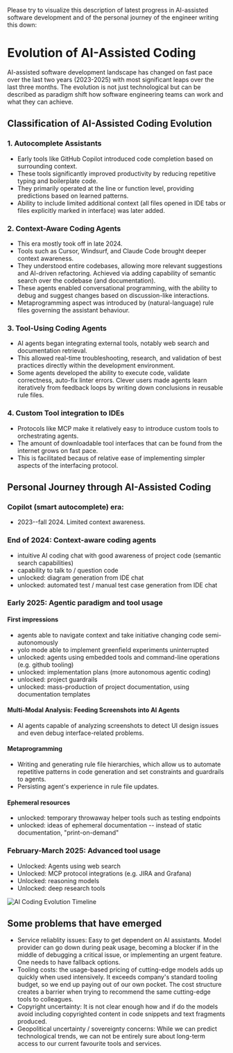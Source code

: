 Please try to visualize this description of latest progress in AI-assisted software development and of the personal journey of the engineer writing this down:


# Evolution of AI-Assisted Coding

AI-assisted software development landscape has changed on fast pace over the last two years (2023-2025) with most significant leaps over the last three months. The evolution is not just technological but can be described as paradigm shift how software engineering teams can work and what they can achieve.

## Classification of AI-Assisted Coding Evolution

### 1. Autocomplete Assistants
- Early tools like GitHub Copilot introduced code completion based on surrounding context.
- These tools significantly improved productivity by reducing repetitive typing and boilerplate code.
- They primarily operated at the line or function level, providing predictions based on learned patterns.
- Ability to include limited additional context (all files opened in IDE tabs or files explicitly marked in interface) was later added.

### 2. Context-Aware Coding Agents
- This era mostly took off in late 2024.
- Tools such as Cursor, Windsurf, and Claude Code brought deeper context awareness.
- They understood entire codebases, allowing more relevant suggestions and AI-driven refactoring. Achieved via adding capability of semantic search over the codebase (and documentation).
- These agents enabled conversational programming, with the ability to debug and suggest changes based on discussion-like interactions.
- Metaprogramming aspect was introduced by (natural-language) rule files governing the assistant behaviour.

### 3. Tool-Using Coding Agents
- AI agents began integrating external tools, notably web search and documentation retrieval.
- This allowed real-time troubleshooting, research, and validation of best practices directly within the development environment.
- Some agents developed the ability to execute code, validate correctness, auto-fix linter errors. Clever users made agents learn iteratively from feedback loops by writing down conclusions in reusable rule files.

### 4. Custom Tool integration to IDEs
- Protocols like MCP make it relatively easy to introduce custom tools to orchestrating agents.
- The amount of downloadable tool interfaces that can be found from the internet grows on fast pace.
- This is facilitated becaus of relative ease of implementing simpler aspects of the interfacing protocol.

## Personal Journey through AI-Assisted Coding

### Copilot (smart autocomplete) era:
- 2023--fall 2024. Limited context awareness.

### End of 2024: Context-aware coding agents
- intuitive AI coding chat with good awareness of project code (semantic search capabilities)
- capability to talk to / question code
- unlocked: diagram generation from IDE chat
- unlocked: automated test / manual test case generation from IDE chat

### Early 2025: Agentic paradigm and tool usage

#### First impressions
- agents able to navigate context and take initiative changing code semi-autonomously
- yolo mode able to implement greenfield experiments uninterrupted
- unlocked: agents using embedded tools and command-line operations (e.g. github tooling)
- unlocked: implementation plans (more autonomous agentic coding)
- unlocked: project guardrails
- unlocked: mass-production of project documentation, using documentation templates

#### Multi-Modal Analysis: Feeding Screenshots into AI Agents
- AI agents capable of analyzing screenshots to detect UI design issues and even debug interface-related problems.

#### Metaprogramming
- Writing and generating rule file hierarchies, which allow us to automate repetitive patterns in code generation and set constraints and guardrails to agents.
- Persisting agent's experience in rule file updates.

#### Ephemeral resources
- unlocked: temporary throwaway helper tools such as testing endpoints
- unlocked: ideas of ephemeral documentation -- instead of static documentation, "print-on-demand"

### February-March 2025: Advanced tool usage
- Unlocked: Agents using web search
- Unlocked: MCP protocol integrations (e.g. JIRA and Grafana)
- Unlocked: reasoning models
- Unlocked: deep research tools

![AI Coding Evolution Timeline](/images/personal-journey.svg)

## Some problems that have emerged
- Service reliablity issues: Easy to get dependent on AI assistants. Model provider can go down during peak usage, becoming a blocker if in the middle of debugging a critical issue, or implementing an urgent feature. One needs to have fallback options.
- Tooling costs: the usage-based pricing of cutting-edge models adds up quickly when used intensively. It exceeds company's standard tooling budget, so we end up paying out of our own pocket. The cost structure creates a barrier    when trying to recommend the same cutting-edge tools to colleagues.
- Copyright uncertainty: It is not clear enough how and if do the models avoid including copyrighted content in code snippets and text fragments produced.
- Geopolitical uncertainty / sovereignty concerns: While we can predict technological trends, we can not be entirely sure about long-term access to our current favourite tools and services.
